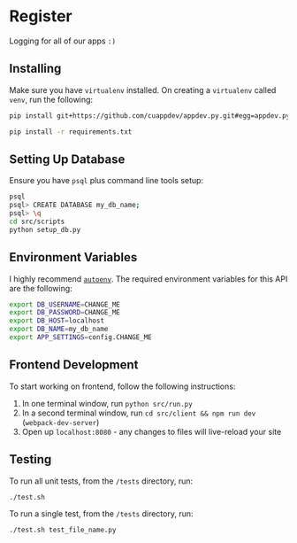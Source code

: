 # Register

Logging for all of our apps `:)`

## Installing
Make sure you have `virtualenv` installed.
On creating a `virtualenv` called `venv`, run the following:

```bash
pip install git+https://github.com/cuappdev/appdev.py.git#egg=appdev.py

pip install -r requirements.txt
```

## Setting Up Database
Ensure you have `psql` plus command line tools setup:
```bash
psql
psql> CREATE DATABASE my_db_name;
psql> \q
cd src/scripts
python setup_db.py
```

## Environment Variables
I highly recommend [`autoenv`](https://github.com/kennethreitz/autoenv).
The required environment variables for this API are the following:

```bash
export DB_USERNAME=CHANGE_ME
export DB_PASSWORD=CHANGE_ME
export DB_HOST=localhost
export DB_NAME=my_db_name
export APP_SETTINGS=config.CHANGE_ME
```

## Frontend Development

To start working on frontend, follow the following instructions:
1. In one terminal window, run `python src/run.py`
2. In a second terminal window, run `cd src/client && npm run dev` (`webpack-dev-server`)
3. Open up `localhost:8080` - any changes to files will live-reload your site

## Testing
To run all unit tests, from the `/tests` directory, run:

```bash
./test.sh
```

To run a single test, from the `/tests` directory, run:

```bash
./test.sh test_file_name.py
```
